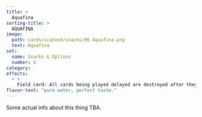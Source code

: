 ```yaml
---
title: >
  Aquafina
sorting-title: >
  AQUAFINA
image: 
  path: cards/scanned/snacks/06 Aquafina.png
  text: Aquafina
set:
  name: Snacks & Options
  number: 6
category: 
effects: 
  - >
    Field card: All cards being played delayed are destroyed after they come into effect
flavor-text: "pure water, perfect taste."
---
```

Some actual info about this thing TBA.

